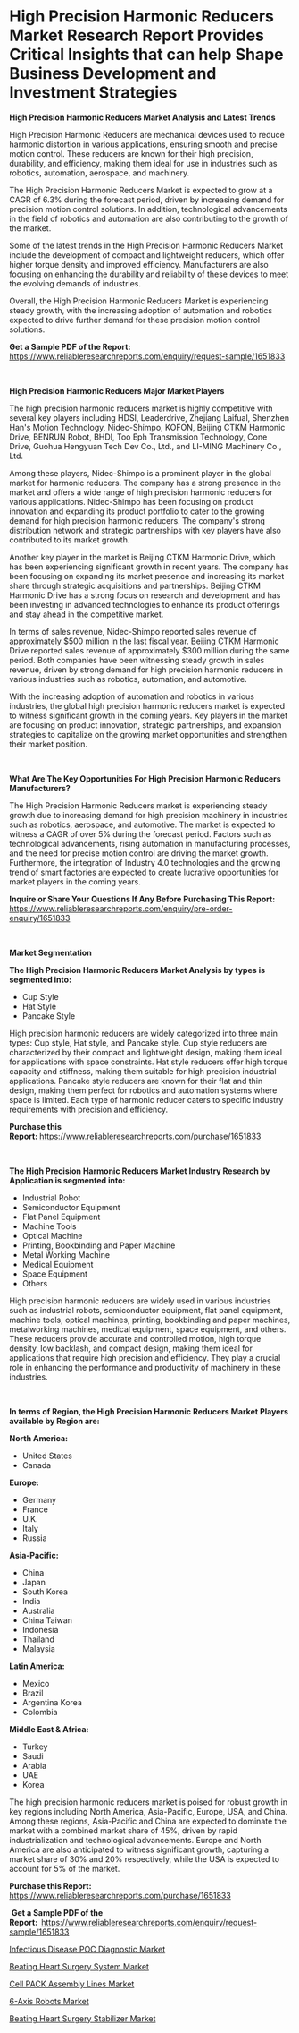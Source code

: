 <p><h1>High Precision Harmonic Reducers Market Research Report Provides Critical Insights that can help Shape Business Development and Investment Strategies</h1></p><p><strong>High Precision Harmonic Reducers Market Analysis and Latest Trends</strong></p>
<p><p>High Precision Harmonic Reducers are mechanical devices used to reduce harmonic distortion in various applications, ensuring smooth and precise motion control. These reducers are known for their high precision, durability, and efficiency, making them ideal for use in industries such as robotics, automation, aerospace, and machinery.</p><p>The High Precision Harmonic Reducers Market is expected to grow at a CAGR of 6.3% during the forecast period, driven by increasing demand for precision motion control solutions. In addition, technological advancements in the field of robotics and automation are also contributing to the growth of the market.</p><p>Some of the latest trends in the High Precision Harmonic Reducers Market include the development of compact and lightweight reducers, which offer higher torque density and improved efficiency. Manufacturers are also focusing on enhancing the durability and reliability of these devices to meet the evolving demands of industries.</p><p>Overall, the High Precision Harmonic Reducers Market is experiencing steady growth, with the increasing adoption of automation and robotics expected to drive further demand for these precision motion control solutions.</p></p>
<p><strong>Get a Sample PDF of the Report:&nbsp;</strong> <a href="https://www.reliableresearchreports.com/enquiry/request-sample/1651833">https://www.reliableresearchreports.com/enquiry/request-sample/1651833</a></p>
<p>&nbsp;</p>
<p><strong>High Precision Harmonic Reducers Major Market Players</strong></p>
<p><p>The high precision harmonic reducers market is highly competitive with several key players including HDSI, Leaderdrive, Zhejiang Laifual, Shenzhen Han's Motion Technology, Nidec-Shimpo, KOFON, Beijing CTKM Harmonic Drive, BENRUN Robot, BHDI, Too Eph Transmission Technology, Cone Drive, Guohua Hengyuan Tech Dev Co., Ltd., and LI-MING Machinery Co., Ltd. </p><p>Among these players, Nidec-Shimpo is a prominent player in the global market for harmonic reducers. The company has a strong presence in the market and offers a wide range of high precision harmonic reducers for various applications. Nidec-Shimpo has been focusing on product innovation and expanding its product portfolio to cater to the growing demand for high precision harmonic reducers. The company's strong distribution network and strategic partnerships with key players have also contributed to its market growth.</p><p>Another key player in the market is Beijing CTKM Harmonic Drive, which has been experiencing significant growth in recent years. The company has been focusing on expanding its market presence and increasing its market share through strategic acquisitions and partnerships. Beijing CTKM Harmonic Drive has a strong focus on research and development and has been investing in advanced technologies to enhance its product offerings and stay ahead in the competitive market.</p><p>In terms of sales revenue, Nidec-Shimpo reported sales revenue of approximately $500 million in the last fiscal year. Beijing CTKM Harmonic Drive reported sales revenue of approximately $300 million during the same period. Both companies have been witnessing steady growth in sales revenue, driven by strong demand for high precision harmonic reducers in various industries such as robotics, automation, and automotive.</p><p>With the increasing adoption of automation and robotics in various industries, the global high precision harmonic reducers market is expected to witness significant growth in the coming years. Key players in the market are focusing on product innovation, strategic partnerships, and expansion strategies to capitalize on the growing market opportunities and strengthen their market position.</p></p>
<p>&nbsp;</p>
<p><strong>What Are The Key Opportunities For High Precision Harmonic Reducers Manufacturers?</strong></p>
<p><p>The High Precision Harmonic Reducers market is experiencing steady growth due to increasing demand for high precision machinery in industries such as robotics, aerospace, and automotive. The market is expected to witness a CAGR of over 5% during the forecast period. Factors such as technological advancements, rising automation in manufacturing processes, and the need for precise motion control are driving the market growth. Furthermore, the integration of Industry 4.0 technologies and the growing trend of smart factories are expected to create lucrative opportunities for market players in the coming years.</p></p>
<p><strong>Inquire or Share Your Questions If Any Before Purchasing This Report:</strong> <a href="https://www.reliableresearchreports.com/enquiry/pre-order-enquiry/1651833">https://www.reliableresearchreports.com/enquiry/pre-order-enquiry/1651833</a></p>
<p>&nbsp;</p>
<p><strong>Market Segmentation</strong></p>
<p><strong>The High Precision Harmonic Reducers Market Analysis by types is segmented into:</strong></p>
<p><ul><li>Cup Style</li><li>Hat Style</li><li>Pancake Style</li></ul></p>
<p><p>High precision harmonic reducers are widely categorized into three main types: Cup style, Hat style, and Pancake style. Cup style reducers are characterized by their compact and lightweight design, making them ideal for applications with space constraints. Hat style reducers offer high torque capacity and stiffness, making them suitable for high precision industrial applications. Pancake style reducers are known for their flat and thin design, making them perfect for robotics and automation systems where space is limited. Each type of harmonic reducer caters to specific industry requirements with precision and efficiency.</p></p>
<p><strong>Purchase this Report:&nbsp;</strong><a href="https://www.reliableresearchreports.com/purchase/1651833">https://www.reliableresearchreports.com/purchase/1651833</a></p>
<p>&nbsp;</p>
<p><strong>The High Precision Harmonic Reducers Market Industry Research by Application is segmented into:</strong></p>
<p><ul><li>Industrial Robot</li><li>Semiconductor Equipment</li><li>Flat Panel Equipment</li><li>Machine Tools</li><li>Optical Machine</li><li>Printing, Bookbinding and Paper Machine</li><li>Metal Working Machine</li><li>Medical Equipment</li><li>Space Equipment</li><li>Others</li></ul></p>
<p><p>High precision harmonic reducers are widely used in various industries such as industrial robots, semiconductor equipment, flat panel equipment, machine tools, optical machines, printing, bookbinding and paper machines, metalworking machines, medical equipment, space equipment, and others. These reducers provide accurate and controlled motion, high torque density, low backlash, and compact design, making them ideal for applications that require high precision and efficiency. They play a crucial role in enhancing the performance and productivity of machinery in these industries.</p></p>
<p>&nbsp;</p>
<p><strong>In terms of Region, the High Precision Harmonic Reducers Market Players available by Region are:</strong></p>
<p>
    <p> <strong> North America: </strong>
        <ul>
            <li>United States</li>
            <li>Canada</li>
        </ul>
        </p> 
    <p> <strong> Europe: </strong>
        <ul>
            <li>Germany</li>
            <li>France</li>
            <li>U.K.</li>
            <li>Italy</li>
            <li>Russia</li>
        </ul>
        </p> 
    <p> <strong> Asia-Pacific: </strong>
        <ul>
            <li>China</li>
            <li>Japan</li>
            <li>South Korea</li>
            <li>India</li>
            <li>Australia</li>
            <li>China Taiwan</li>
            <li>Indonesia</li>
            <li>Thailand</li>
            <li>Malaysia</li>
        </ul>
        </p> 
    <p> <strong> Latin America: </strong>
        <ul>
            <li>Mexico</li>
            <li>Brazil</li>
            <li>Argentina Korea</li>
            <li>Colombia</li>
        </ul>
        </p> 
    <p> <strong> Middle East & Africa: </strong>
        <ul>
            <li>Turkey</li>
            <li>Saudi</li>
            <li>Arabia</li>
            <li>UAE</li>
            <li>Korea</li>
        </ul>
    </p>
    </p>
<p><p>The high precision harmonic reducers market is poised for robust growth in key regions including North America, Asia-Pacific, Europe, USA, and China. Among these regions, Asia-Pacific and China are expected to dominate the market with a combined market share of 45%, driven by rapid industrialization and technological advancements. Europe and North America are also anticipated to witness significant growth, capturing a market share of 30% and 20% respectively, while the USA is expected to account for 5% of the market.</p></p>
<p><strong>Purchase this Report: </strong><a href="https://www.reliableresearchreports.com/purchase/1651833">https://www.reliableresearchreports.com/purchase/1651833</a></p>
<p>&nbsp;<strong>Get a Sample PDF of the Report:&nbsp;&nbsp;</strong><a href="https://www.reliableresearchreports.com/enquiry/request-sample/1651833">https://www.reliableresearchreports.com/enquiry/request-sample/1651833</a></p>
<p><strong></strong></p>
<p><p><a href="https://medium.com/@dougfahey534/infectious-disease-poc-diagnostic-market-analysis-and-sze-forecasted-for-period-from-2024-to-2031-3a94e0477774">Infectious Disease POC Diagnostic Market</a></p><p><a href="https://medium.com/@dougfahey534/beating-heart-surgery-system-market-share-evolution-and-market-growth-trends-2024-2031-70755c4fc2ad">Beating Heart Surgery System Market</a></p><p><a href="https://github.com/dimitrishawkinswaynenp91rgz/Market-Research-Report-List-1/blob/main/cell-pack-assembly-lines-market.md">Cell PACK Assembly Lines Market</a></p><p><a href="https://github.com/changoleonlaverguenzanoexiste/Market-Research-Report-List-1/blob/main/6-axis-robots-market.md">6-Axis Robots Market</a></p><p><a href="https://medium.com/@jarredmertz94/beating-heart-surgery-stabilizer-market-size-reveals-the-best-marketing-channels-in-global-industry-36557500648b">Beating Heart Surgery Stabilizer Market</a></p></p>